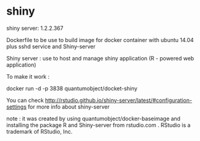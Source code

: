 shiny
=====

shiny server: 1.2.2.367

Dockerfile to be use to build image for docker container with ubuntu 14.04 plus sshd service and Shiny-server

Shiny server : use to host and manage shiny application (R - powered web application)

To make it work :

docker run -d -p 3838 quantumobject/docket-shiny

You can check http://rstudio.github.io/shiny-server/latest/#configuration-settings for more info about shiny-server

note : it was created by using quantumobject/docker-baseimage and installing the package R and Shiny-server from rstudio.com . RStudio is a trademark of RStudio, Inc.
